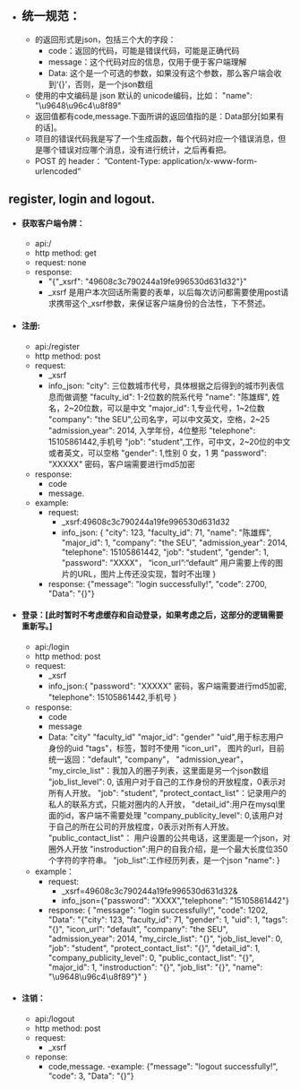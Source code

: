 - ## 统一规范：
	- 的返回形式是json，包括三个大的字段：
        - code：返回的代码，可能是错误代码，可能是正确代码
        - message：这个代码对应的信息，仅用于便于客户端理解
        - Data: 这个是一个可选的参数，如果没有这个参数，那么客户端会收到‘{}’，否则，是一个json数组
	- 使用的中文编码是 json 默认的 unicode编码，比如：
    	\"name\": \"\\u9648\\u96c4\\u8f89\"
    - 返回值都有code,message.下面所讲的返回值指的是：Data部分[如果有的话]。
    - 项目的错误代码我是写了一个生成函数，每个代码对应一个错误消息，但是哪个错误对应哪个消息，没有进行统计，之后再看把。
	- POST 的 header： ”Content-Type: application/x-www-form-urlencoded“

## register, login and logout.
- #### 获取客户端令牌：
	- api:/
	- http method: get
	- request:
		none
    - response:
    	- "{\"_xsrf\": \"49608c3c790244a19fe996530d631d32\"}"
    	- _xsrf 是用户本次回话所需要的表单，以后每次访问都需要使用post请求携带这个_xsrf参数，来保证客户端身份的合法性，下不赘述。

- #### 注册:
	- api:/register
	- http method: post
	- request:
		- _xsrf
        - info_json:
"city": 三位数城市代号，具体根据之后得到的城市列表信息而做调整
"faculty_id": 1-2位数的院系代号
"name": "陈雄辉", 姓名，2~20位数，可以是中文
"major_id": 1,专业代号，1~2位数
"company": "the SEU",公司名字，可以中文英文，空格，2~25
"admission_year": 2014, 入学年份，4位整形
"telephone": 15105861442,手机号
"job": "student",工作，可中文，2~20位的中文或者英文，可以空格
"gender": 1,性别 0 女，1 男
"password": "XXXXX" 密码，客户端需要进行md5加密
	- response:
        - code
        - message.
    - example:
		- request:
			- _xsrf:49608c3c790244a19fe996530d631d32
			- info_json:
            {
                "city": 123,
                "faculty_id": 71,
                "name": "陈雄辉",
                "major_id": 1,
                "company": "the SEU",
                "admission_year": 2014,
                "telephone": 15105861442,
                "job": "student",
                "gender": 1,
                "password": "XXXX"，
                “icon_url”:“default” 用户需要上传的图片的URL，图片上传还没实现，暂时不出理
            }
		- response:
			{"message": "login successfully!", "code": 2700, "Data": "{}"}
- #### 登录：[此时暂时不考虑缓存和自动登录，如果考虑之后，这部分的逻辑需要重新写。]
	- api:/login
	- http method: post
	- request:
		- _xsrf
        - info_json:{
            "password": "XXXXX" 密码，客户端需要进行md5加密,
            "telephone": 15105861442,手机号
        }
	- response:
		- code
		- message
		- Data:
			"city"
    		"faculty_id"
            "major_id":
    		"gender"
    		"uid",用于标志用户身份的uid
    		"tags"，标签，暂时不使用
    		"icon_url"， 图片的url，目前统一返回：\"default\",
    		"company"，
    		"admission_year"，
    		"my_circle_list"：我加入的圈子列表，这里面是另一个json数组
    		"job_list_level": 0, 该用户对于自己的工作身份的开放程度，0表示对所有人开放。
    		"job": "student",
    		"protect_contact_list"：记录用户的私人的联系方式，只能对圈内的人开放，
    		"detail_id":用户在mysql里面的id，客户端不需要处理
    		"company_publicity_level": 0,该用户对于自己的所在公司的开放程度，0表示对所有人开放。
    		"public_contact_list"： 用户设置的公共电话，这里面是一个json，对圈外人开放
			"instroduction\":用户的自我介绍，是一个最大长度位350个字符的字符串。
    		"job_list":工作经历列表，是一个json
    		"name":
}
	- example：
        - request:
        	- _xsrf=49608c3c790244a19fe996530d631d32&
			- info_json={"password": "XXXX","telephone": "15105861442"}
		- response:
			{
    "message": "login successfully!",
    "code": 1202,
    "Data": "{\"city\": 123, \"faculty_id\": 71, \"gender\": 1, \"uid\": 1, \"tags\": \"{}\", \"icon_url\": \"default\", \"company\": \"the SEU\", \"admission_year\": 2014, \"my_circle_list\": \"{}\", \"job_list_level\": 0, \"job\": \"student\", \"protect_contact_list\": \"{}\", \"detail_id\": 1, \"company_publicity_level\": 0, \"public_contact_list\": \"{}\", \"major_id\": 1, \"instroduction\": \"{}\", \"job_list\": \"{}\", \"name\": \"\\u9648\\u96c4\\u8f89\"}"
}
- #### 注销：
	- api:/logout
	- http method: post
	- request:
		- _xsrf
	- reponse:
		- code,message.
	-example:
    	{"message": "logout successfully!", "code": 3, "Data": "{}"}